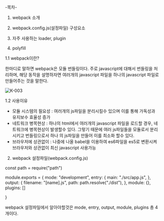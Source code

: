 -목차-
1. webpack 소개


2. webpack.config.js(설정파일) 구성요소


3. 자주 사용하는 loader, plugin

4. polyfill


1.1 webpack이란? 

한마디로 말하면 webpack은 모듈 번들링이다.
주로 javascript에 대해서 번들링을 처리하며, 해당 동작을 설명하자면
여러개의 javascript 파일을 하나의 javascript 파일로 만들어주는 것을 말한다.

![K-003](https://user-images.githubusercontent.com/36911316/112828786-234de380-90cb-11eb-9137-dd4f88224056.png)


1.2 사용이유

  * 모듈 시스템의 필요성 : 여러개의 js파일을 분리시킬수 있으며 이를 통해 가독성과 유지보수 효율성 증가
  * 네트워크 병목현상 : 하나의 html에서 여러개의 javascript 파일을 로드할 경우, 네트워크에 병목현상이 발생할수 있다. 그렇기 때문에 여러 js파일들을 모듈로서 분리시키고 번들링으로서 하나     의 js파일을 만들어 이를 최소화 할수 있다.
  * 브라우저에 상관없이 : 나중에 나올 babel을 이용하여 es6파일을 es5로 변환시켜 브라우저와 상관없이 최신 javascript 사용가능




2. webpack 설정파일(webpack.config.js)

  const path = require("path")

  module.exports = {
    mode: "development",
    entry: {
      main: "./src/app.js",
    },
    output: {
      filename: "[name].js",
      path: path.resolve("./dist"),
    },
    module: {},
    plugins: []
   
  }

webpack 설정파일에서 알아야할것은 mode, entry, output, module, plugins 총 4개이다.












